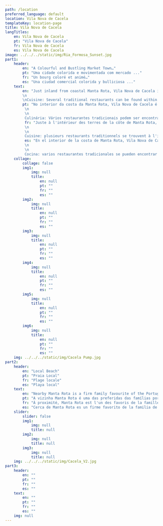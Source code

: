```yaml
---
path: /location
preferred_language: default
location: Vila Nova de Cacela
templateKey: location-page
title: Vila Nova de Cacela
langTitles:
    en: Vila Nova de Cacela
    pt: "Vila Nova de Cacela"
    fr: Vila Nova de Cacela
    es: Vila Nova de Cacela
image: ../../../static/img/Ria_Formosa_Sunset.jpg
part1: 
    header: 
        en: "A Colourful and Bustling Market Town…"
        pt: "Uma cidade colorida e movimentada com mercado ..."
        fr: "Un bourg coloré et animé…"
        es: "Una ciudad comercial colorida y bulliciosa ..."
    text: 
        en: "Just inland from coastal Manta Rota, Vila Nova de Cacela is a compact Algarvian town offering all amenities and facilities. With a colourful morning market and a plentiful supply of local cafes and unfussy eateries, this is an authentic holiday base to enjoy and benefits further to being within touching distance of the beautiful sandy beaches at Manta Rota.!
        \n
        \nCuisine: Several traditional restaurants can be found within Vila Nova itself while a further selection can be found along the road into Manta Rota and at the beach too."
        pt: "No interior da costa da Manta Rota, Vila Nova de Cacela é uma vila algarvia compacta que oferece todas as comodidades e comodidades. Com um colorido mercado matinal e uma oferta abundante de cafés locais e restaurantes simples, esta é uma autêntica base de férias para desfrutar e beneficia ainda de estar a uma curta distância das belas praias de Manta Rota.!
         \n
         \n
         Culinária: Vários restaurantes tradicionais podem ser encontrados dentro da própria Vila Nova, enquanto uma outra seleção pode ser encontrada ao longo da estrada para a Manta Rota e também na praia."
         fr: "Juste à l'intérieur des terres de la côte de Manta Rota, Vila Nova de Cacela est une petite ville de l'Algarve offrant toutes les commodités et installations. Avec un marché matinal coloré et une offre abondante de cafés locaux et de restaurants simples, il s'agit d'une base de vacances authentique pour profiter et profiter en plus d'être à proximité des belles plages de sable de Manta Rota.!
         \n
         \n
         Cuisine: plusieurs restaurants traditionnels se trouvent à l'intérieur même de Vila Nova, tandis qu'une autre sélection se trouve le long de la route menant à Manta Rota et à la plage également."
         es: "En el interior de la costa de Manta Rota, Vila Nova de Cacela es una ciudad compacta del Algarve que ofrece todas las comodidades e instalaciones. Con un colorido mercado matutino y una gran cantidad de cafés locales y restaurantes sencillos, esta es una auténtica base de vacaciones para disfrutar y se beneficia además de estar a poca distancia de las hermosas playas de arena de Manta Rota.!
         \n
         \n
         Cocina: varios restaurantes tradicionales se pueden encontrar dentro de la propia Vila Nova, mientras que una selección más se puede encontrar a lo largo de la carretera hacia Manta Rota y también en la playa."
    collage:
        collage: false
        img1: 
            img: null
            title: 
                en: null
                pt: ""
                fr: ""
                es: ""
        img2: 
            img: null
            title: 
                en: null
                pt: ""
                fr: ""
                es: ""
        img3: 
            img: null
            title: 
                en: null
                pt: ""
                fr: ""
                es: ""
        img4: 
            img: null
            title: 
                en: null
                pt: ""
                fr: ""
                es: ""
        img5: 
            img: null
            title: 
                en: null
                pt: ""
                fr: ""
                es: ""
        img6: 
            img: null
            title: 
                en: null
                pt: ""
                fr: ""
                es: ""
    img: ../../../static/img/Cacela Pump.jpg
part2:
    header: 
        en: "Local Beach"
        pt: "Praia Local"
        fr: "Plage locale"
        es: "Playa local"
    text: 
        en: "Nearby Manta Rota is a firm family favourite of the Portuguese, offering Blue Flag standards, golden sands and a gently sloping shelf into the clear blue waters of the Atlantic."
        pt: "A vizinha Manta Rota é uma das preferidas das famílias portuguesas, oferecendo os padrões da Bandeira Azul, areias douradas e uma plataforma ligeiramente inclinada para as águas azuis do Atlântico."
        fr: "À proximité, Manta Rota est l'un des favoris de la famille portugaise, offrant des normes Pavillon bleu, du sable doré et une plate-forme en pente douce dans les eaux bleues claires de l'Atlantique."
        es: "Cerca de Manta Rota es un firme favorito de la familia de los portugueses, que ofrece estandartes de Bandera Azul, arenas doradas y una plataforma de suave pendiente hacia las cristalinas aguas azules del Atlántico."
    slider:
        slider: false
        img1: 
            img: null
            title: null
        img2: 
            img: null
            title: null
        img3: 
            img: null
            title: null
    img: ../../../static/img/Cacela_V2.jpg
part3:
    header: 
        en: ""
        pt: ""
        fr: ""
        es: ""
    text: 
        en: ""
        pt: ""
        fr: ""
        es: ""
    img: null
---
```

